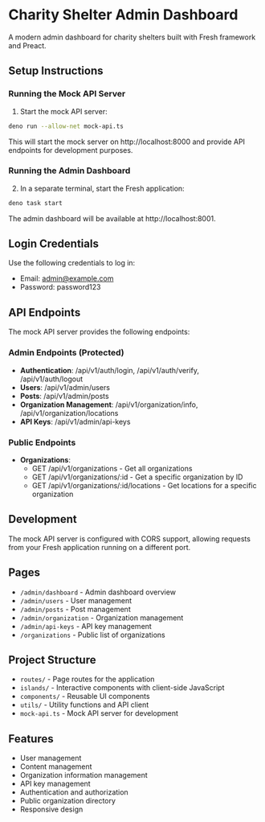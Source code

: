 # Charity Shelter Admin Dashboard

A modern admin dashboard for charity shelters built with Fresh framework and
Preact.

## Setup Instructions

### Running the Mock API Server

1. Start the mock API server:

```bash
deno run --allow-net mock-api.ts
```

This will start the mock server on http://localhost:8000 and provide API
endpoints for development purposes.

### Running the Admin Dashboard

2. In a separate terminal, start the Fresh application:

```bash
deno task start
```

The admin dashboard will be available at http://localhost:8001.

## Login Credentials

Use the following credentials to log in:

- Email: admin@example.com
- Password: password123

## API Endpoints

The mock API server provides the following endpoints:

### Admin Endpoints (Protected)

- **Authentication**: /api/v1/auth/login, /api/v1/auth/verify,
  /api/v1/auth/logout
- **Users**: /api/v1/admin/users
- **Posts**: /api/v1/admin/posts
- **Organization Management**: /api/v1/organization/info,
  /api/v1/organization/locations
- **API Keys**: /api/v1/admin/api-keys

### Public Endpoints

- **Organizations**:
  - GET /api/v1/organizations - Get all organizations
  - GET /api/v1/organizations/:id - Get a specific organization by ID
  - GET /api/v1/organizations/:id/locations - Get locations for a specific
    organization

## Development

The mock API server is configured with CORS support, allowing requests from your
Fresh application running on a different port.

## Pages

- `/admin/dashboard` - Admin dashboard overview
- `/admin/users` - User management
- `/admin/posts` - Post management
- `/admin/organization` - Organization management
- `/admin/api-keys` - API key management
- `/organizations` - Public list of organizations

## Project Structure

- `routes/` - Page routes for the application
- `islands/` - Interactive components with client-side JavaScript
- `components/` - Reusable UI components
- `utils/` - Utility functions and API client
- `mock-api.ts` - Mock API server for development

## Features

- User management
- Content management
- Organization information management
- API key management
- Authentication and authorization
- Public organization directory
- Responsive design
